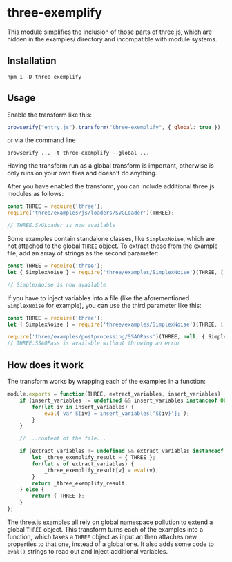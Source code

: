 # three-exemplify
This module simplifies the inclusion of those parts of three.js, which are hidden in the examples/ directory and incompatible with module systems.

## Installation

	npm i -D three-exemplify

## Usage

Enable the transform like this:

```javascript
browserify("entry.js").transform("three-exemplify", { global: true })
```

or via the command line

	browserify ... -t three-exemplify --global ...

Having the transform run as a global transform is important, otherwise is only runs on your own files and doesn't do anything.

After you have enabled the transform, you can include additional three.js modules as follows:

```javascript
const THREE = require('three');
require('three/examples/js/loaders/SVGLoader')(THREE);

// THREE.SVGLoader is now available
```

Some examples contain standalone classes, like `SimplexNoise`, which are not attached to the global `THREE` object.
To extract these from the example file, add an array of strings as the second parameter:

```javascript
const THREE = require('three');
let { SimplexNoise } = require('three/examples/SimplexNoise')(THREE, [ "SimplexNoise" ]);

// SimplexNoise is now available
```

If you have to inject variables into a file (like the aforementioned `SimplexNoise` for example), you can use the third parameter like this:

```javascript
const THREE = require('three');
let { SimplexNoise } = require('three/examples/SimplexNoise')(THREE, [ "SimplexNoise" ]);

require('three/examples/postprocessing/SSAOPass')(THREE, null, { SimplexNoise });
// THREE.SSAOPass is available without throwing an error
```

## How does it work

The transform works by wrapping each of the examples in a function:

```javascript
module.exports = function(THREE, extract_variables, insert_variables) {
	if (insert_variables != undefined && insert_variables instanceof Object) {
		for(let iv in insert_variables) {
			eval(`var ${iv} = insert_variables['${iv}'];`);
		}
	}

	// ...content of the file...

	if (extract_variables != undefined && extract_variables instanceof Array) {
		let _three_exemplify_result = { THREE };
		for(let v of extract_variables) {
			_three_exemplify_result[v] = eval(v);
		}
		return _three_exemplify_result;
	} else {
		return { THREE };
	}
};
```

The three.js examples all rely on global namespace pollution to extend a global `THREE` object.
This transform turns each of the examples into a function, which takes a `THREE` object as input an then attaches new properties to that one, instead of a global one.
It also adds some code to `eval()` strings to read out and inject additional variables.